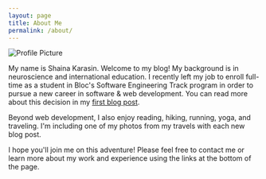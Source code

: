 ```yaml
---
layout: page
title: About Me
permalink: /about/
---
```


[//]: # (<img src="{{ site.baseurl }}/assets/profile-placeholder.gif" title="Profile Picture" class="profile">)

<img src="../assets/profile-headshot.png" title="Profile Picture" class="profile">

My name is Shaina Karasin. Welcome to my blog! My background is in neuroscience and international education. I recently left my job to enroll full-time as a student in Bloc's Software Engineering Track program in order to pursue a new career in software & web development. You can read more about this decision in my [first blog post](https://bloc-foundation-shaina33-1.c9users.io/adventures/2016/03/14/welcome.html).

Beyond web development, I also enjoy reading, hiking, running, yoga, and traveling. I'm including one of my photos from my travels with each new blog post.

I hope you'll join me on this adventure! Please feel free to contact me or learn more about my work and experience using the links at the bottom of the page.


